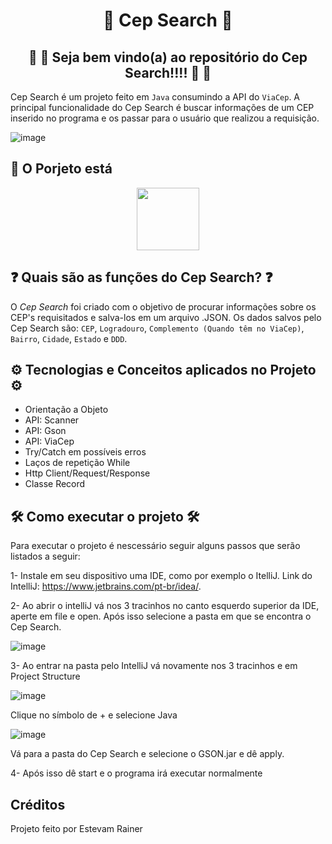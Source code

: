 <div align=center> 
<h1>🏡 Cep Search 🏡</h1>
<h2>🎊 🎊 Seja bem vindo(a) ao repositório do Cep Search!!!! 🎊 🎊</h2>
</div>
<p>

Cep Search é um projeto feito em ```Java``` consumindo a API do ```ViaCep```. A principal funcionalidade do Cep Search é buscar informações de um CEP inserido no programa e os passar para o usuário que realizou a requisição.
  
</p>

![image](https://github.com/EstevamRainer/Cep_Search/assets/122125357/95dd6aec-3895-4fc5-b321-7308eb8bbb46)

<h2>🧩 O Porjeto está </h2>
<div align='center'>

<img src="https://img.shields.io/badge/-Finalizado-green" heigh="100" width="100"> 

</div>
<h2> ❓ Quais são as funções do Cep Search? ❓</h2>
<p>
  
O *Cep Search* foi criado com o objetivo de procurar informações sobre os CEP's requisitados e salva-los em um arquivo .JSON. Os dados salvos pelo Cep Search são: ```CEP```, ```Logradouro```, ```Complemento (Quando têm no ViaCep)```, ```Bairro```, ```Cidade```, ```Estado``` e ```DDD```.
  
</p>

<h2>⚙ Tecnologias e Conceitos aplicados no Projeto ⚙</h2>

- Orientação a Objeto
- API: Scanner
- API: Gson
- API: ViaCep
- Try/Catch em possíveis erros
- Laços de repetição While
- Http Client/Request/Response
- Classe Record

<h2>🛠 Como executar o projeto 🛠</h2>

Para executar o projeto é nescessário seguir alguns passos que serão listados a seguir:

1- Instale em seu dispositivo uma IDE, como por exemplo o ItelliJ. Link do IntelliJ: https://www.jetbrains.com/pt-br/idea/.

2- Ao abrir o intelliJ vá nos 3 tracinhos no canto esquerdo superior da IDE, aperte em file e open. Após isso selecione a pasta em que se encontra o Cep Search.

![image](https://github.com/EstevamRainer/Cep_Search/assets/122125357/c701925c-9343-4dc2-8708-345e9bac8907)

3- Ao entrar na pasta pelo IntelliJ vá novamente nos 3 tracinhos e em Project Structure

![image](https://github.com/EstevamRainer/Cep_Search/assets/122125357/9017c23a-f952-4009-9c8b-77804ca897fd)

Clique no símbolo de + e selecione Java

![image](https://github.com/EstevamRainer/Cep_Search/assets/122125357/c00075c6-5e47-4083-90b7-3a53fefd30f5)

Vá para a pasta do Cep Search e selecione o GSON.jar e dê apply.

4- Após isso dê start e o programa irá executar normalmente

<h2> Créditos </h2>

<p>
Projeto feito por Estevam Rainer
</p>




